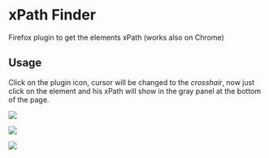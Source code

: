 # xPath Finder

Firefox plugin to get the elements xPath (works also on Chrome)

## Usage
Click on the plugin icon, cursor will be changed to the *crosshair*, now just click on the element and his xPath will show in the gray panel at the bottom of the page.

![](http://i.imgur.com/dPQwezY.png)

![](http://i.imgur.com/mO3FdHL.png)

![](http://i.imgur.com/Tn7PJWP.png)
